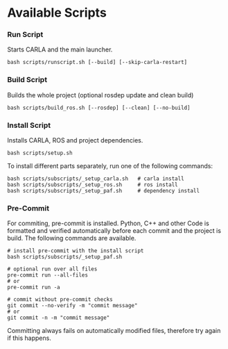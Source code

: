 # Available Scripts

### Run Script

Starts CARLA and the main launcher.

```
bash scripts/runscript.sh [--build] [--skip-carla-restart]
```

### Build Script

Builds the whole project (optional rosdep update and clean build)

```
bash scripts/build_ros.sh [--rosdep] [--clean] [--no-build]
```

### Install Script

Installs CARLA, ROS and project dependencies.

```
bash scripts/setup.sh
```

To install different parts separately, run one of the following commands:

```
bash scripts/subscripts/_setup_carla.sh   # carla install
bash scripts/subscripts/_setup_ros.sh     # ros install
bash scripts/subscripts/_setup_paf.sh     # dependency install
```

### Pre-Commit

For commiting, pre-commit is installed. Python, C++ and other Code is formatted and verified automatically before each
commit and the project is build. The following commands are available.

```
# install pre-commit with the install script
bash scripts/subscripts/_setup_paf.sh

# optional run over all files
pre-commit run --all-files
# or
pre-commit run -a

# commit without pre-commit checks
git commit --no-verify -m "commit message"
# or
git commit -n -m "commit message"
```

Committing always fails on automatically modified files, therefore try again if this happens.
